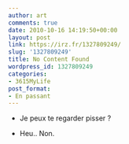 ```yaml
---
author: art
comments: true
date: 2010-10-16 14:19:50+00:00
layout: post
link: https://irz.fr/1327809249/
slug: '1327809249'
title: No Content Found
wordpress_id: 1327809249
categories:
- 3615MyLife
post_format:
- En passant
---
```


  * Je peux te regarder pisser ?


  * Heu.. Non.


